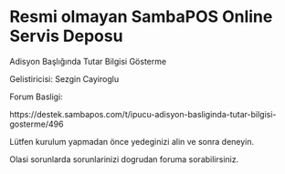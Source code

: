 <h1>Resmi olmayan SambaPOS Online Servis Deposu</h1>

<p>Adisyon Başlığında Tutar Bilgisi Gösterme</p>
<p>Gelistiricisi: Sezgin Cayiroglu
<p>Forum Basligi: </p>
https://destek.sambapos.com/t/ipucu-adisyon-basliginda-tutar-bilgisi-gosterme/496
<p>Lütfen kurulum yapmadan önce yedeginizi alin ve sonra deneyin.
<p>Olasi sorunlarda sorunlarinizi dogrudan foruma sorabilirsiniz.
